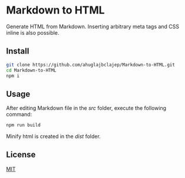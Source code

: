# Markdown to HTML
Generate HTML from Markdown. Inserting arbitrary meta tags and CSS inline is also possible.

## Install
```sh
git clone https://github.com/ahuglajbclajep/Markdown-to-HTML.git
cd Markdown-to-HTML
npm i
```

## Usage
After editing Markdown file in the *src* folder, execute the following command:
```sh
npm run build
```
Minify html is created in the *dist* folder.

## License
[MIT](LICENSE)
